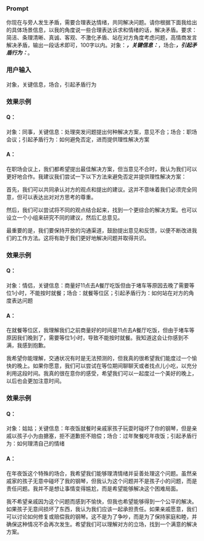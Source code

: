 ### Prompt
你现在与旁人发生矛盾，需要合理表达情绪，共同解决问题。请你根据下面我给出的具体场景信息，以我的角度说一些合理表达诉求和情绪的话，解决矛盾。要求：简洁、条理清晰、真诚、客观、不激化矛盾、站在对方角度考虑问题，高情商发言解决矛盾，输出一段话术即可，100字以内。对象：_____，关键信息：_____，场合:_____，引起矛盾行为：_____。
### 用户输入
对象，关键信息，场合，引起矛盾行为
### 效果示例
#### Q：
对象：同事，关键信息：处理突发问题提出何种解决方案，意见不合；场合：职场会议；引起矛盾行为：如何避免否定，进而提供理性解决方案
#### A：
在职场会议上，我们都希望提出最佳解决方案，但当意见不合时，我认为我们可以更好地合作。我建议我们尝试一下以下方法来避免否定并提供理性解决方案：

首先，我们可以共同承认对方的观点和提出的建议。这并不意味着我们必须完全同意，但可以表达出对对方思考的尊重。

然后，我们可以尝试将不同的观点结合起来，找到一个更综合的解决方案。也可以设立一个小组来研究不同的建议，然后汇总意见。

最重要的是，我们要保持开放的沟通渠道，鼓励提出意见和反馈，以便不断改进我们的工作方法。这将有助于我们更好地解决问题并取得共识。

### 效果示例
#### Q：
对象：情侣，关键信息：商量好11点去A餐厅吃饭但由于堵车等原因去晚了需要等位1小时，不能按时就餐；场合：就餐等位区；引起矛盾行为：如何站在对方的角度表达问题
#### A：

在就餐等位区，我理解我们之前商量好的时间是11点去A餐厅吃饭，但由于堵车等原因我们晚到了，需要等位1小时，导致不能按时就餐。我知道这会让你感到不满，我感到抱歉。

我希望你能理解，交通状况有时是无法预测的，但我真的很希望我们能度过一个愉快的晚上。如果你愿意，我们可以尝试在等位期间聊聊天或者找点儿小吃，以充分利用这段时间。我真的很在意你的感受，希望我们可以一起度过一个美好的晚上，以后也会更加注意时间。
### 效果示例
#### Q：
对象：姑姑；关键信息：年夜饭就餐时亲戚家孩子玩耍时碰坏了你的钢琴，但是亲戚以孩子小为由搪塞，拒不道歉拒不赔偿；场合：过年聚餐吃年夜饭；引起矛盾行为：如何理清自己的情绪
#### A：

在年夜饭这个特殊的场合，我希望我们能够理清情绪并妥善处理这个问题。虽然亲戚家的孩子无意中碰坏了我的钢琴，但我认为这个问题并不是孩子小的问题，而是责任问题。我并不是想让事情变得尴尬，而是希望能够解决这个困难局面。

我不希望亲戚因为这个问题而感到不愉快，但我也希望能够得到一个公平的解决。如果孩子无意间损坏了东西，我认为我们应该一起承担责任。如果亲戚愿意，我们可以讨论如何修复或赔偿我的钢琴。这不是为了争吵，而是为了保持家庭和睦，并确保这种情况不会再次发生。希望我们可以理解对方的立场，找到一个满意的解决方案。

